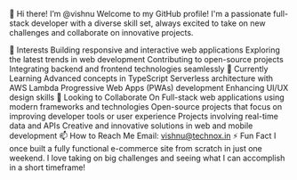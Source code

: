 👋 Hi there! I’m @vishnu Welcome to my GitHub profile! I'm a passionate full-stack developer with a diverse skill set, always excited to take on new challenges and collaborate on innovative projects.

👀 Interests Building responsive and interactive web applications Exploring the latest trends in web development Contributing to open-source projects Integrating backend and frontend technologies seamlessly 🌱 Currently Learning Advanced concepts in TypeScript Serverless architecture with AWS Lambda Progressive Web Apps (PWAs) development Enhancing UI/UX design skills 💞️ Looking to Collaborate On Full-stack web applications using modern frameworks and technologies Open-source projects that focus on improving developer tools or user experience Projects involving real-time data and APIs Creative and innovative solutions in web and mobile development 📫 How to Reach Me Email: vishnu@technox.in ⚡ Fun Fact I once built a fully functional e-commerce site from scratch in just one weekend. I love taking on big challenges and seeing what I can accomplish in a short timeframe!
